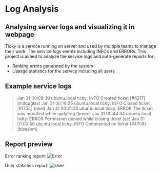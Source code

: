 # Log Analysis
## Analysing server logs and visualizing it in webpage

Ticky is a service running on server and used by multiple teams to manage their work. The service logs events including INFOs and ERRORs.
This project is aimed to analyze the service logs and auto-generate reports for:

- Ranking errors generated by the system
- Usaage statistics for the service including all users

## Example service logs

> Jan 31 00:09:39 ubuntu.local ticky: INFO Created ticket [#4217] (mdouglas)
> Jan 31 00:16:25 ubuntu.local ticky: INFO Closed ticket [#1754] (noel)
> Jan 31 00:21:30 ubuntu.local ticky: ERROR The ticket was modified while updating (breee)
> Jan 31 00:44:34 ubuntu.local ticky: ERROR Permission denied while closing ticket (ac)
> Jan 31 01:00:50 ubuntu.local ticky: INFO Commented on ticket [#4709] (blossom)



## Report preview
Error ranking report:
![Error](https://user-images.githubusercontent.com/25804842/127052026-974cb193-a2a4-4412-8f19-cfed239db40e.PNG)


User statistics report:
![User](https://user-images.githubusercontent.com/25804842/127052059-f09ff138-ca6a-4361-8b69-0921c6c19ab2.PNG)
